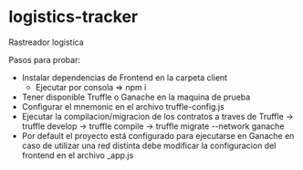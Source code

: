 # logistics-tracker
Rastreador logistica

Pasos para probar:
- Instalar dependencias de Frontend en la carpeta client 
  - Ejecutar por consola => npm i
- Tener disponible Truffle o Ganache en la maquina de prueba
- Configurar el mnemonic en el archivo truffle-config.js
- Ejecutar la compilacion/migracion de los contratos a traves de Truffle 
  -> truffle develop
  -> truffle compile
  -> truffle migrate --network ganache
- Por default el proyecto está configurado para ejecutarse en Ganache en caso de utilizar una red distinta debe modificar la configuracion del frontend en el archivo _app.js

